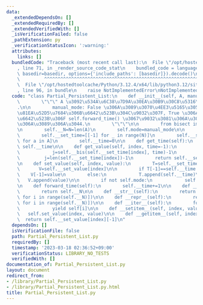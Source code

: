 ```yaml
---
data:
  _extendedDependsOn: []
  _extendedRequiredBy: []
  _extendedVerifiedWith: []
  _isVerificationFailed: false
  _pathExtension: py
  _verificationStatusIcon: ':warning:'
  attributes:
    links: []
  bundledCode: "Traceback (most recent call last):\n  File \"/opt/hostedtoolcache/Python/3.12.4/x64/lib/python3.12/site-packages/onlinejudge_verify/documentation/build.py\"\
    , line 71, in _render_source_code_stat\n    bundled_code = language.bundle(stat.path,\
    \ basedir=basedir, options={'include_paths': [basedir]}).decode()\n          \
    \         ^^^^^^^^^^^^^^^^^^^^^^^^^^^^^^^^^^^^^^^^^^^^^^^^^^^^^^^^^^^^^^^^^^^^^^^^^^^^^^^^^\n\
    \  File \"/opt/hostedtoolcache/Python/3.12.4/x64/lib/python3.12/site-packages/onlinejudge_verify/languages/python.py\"\
    , line 96, in bundle\n    raise NotImplementedError\nNotImplementedError\n"
  code: "class Partial_Persistent_List:\n    def __init__(self, A, manual_mode=False):\n\
    \        \"\"\" A \u3092\u534A\u6C38\u7D9A\u30EA\u30B9\u30C8\u5316\u3059\u308B\
    .\n\n        manual_mode: False \u306A\u3089\u3070\u4EE3\u5165\u3059\u308B\u3068\
    \u81EA\u52D5\u7684\u306B\u6642\u523B\u304C\u9032\u307F, True \u306A\u3089\u3070\
    \u6642\u523B\u306F self.forward_time() \u3067\u9032\u3081\u306A\u3051\u308C\u3070\
    \u306A\u3089\u306A\u3044.\n        \"\"\"\n\n        from bisect import bisect_left\n\
    \n        self.__N=N=len(A)\n        self.mode=manual_mode\n\n        self.__bis=bisect_left\n\
    \        self.__set_time=[[-1] for _ in range(N)]\n        self.__set_value=[[a]\
    \ for a in A]\n        self.__time=0\n\n    def get_time(self):\n        return\
    \ self.__time\n\n    def get_value(self, index, time=-1):\n        if time>=0:\n\
    \            j=self.__bis(self.__set_time[index], time)-1\n        else:\n   \
    \         j=len(self.__set_time[index])-1\n        return self.__set_value[index][j]\n\
    \n    def set_value(self, index, value):\n        T=self.__set_time[index]\n \
    \       V=self.__set_value[index]\n\n        if T[-1]==self.__time:\n        \
    \    V[-1]=value\n        else:\n            T.append(self.__time)\n         \
    \   V.append(value)\n\n        if not self.mode:\n            self.__time+=1\n\
    \n    def forward_time(self):\n        self.__time+=1\n\n    def __len__(self):\n\
    \        return self.__N\n\n    def __str__(self):\n        return str([self[i]\
    \ for i in range(self.__N)])\n\n    def __repr__(self):\n        return repr([self[i]\
    \ for i in range(self.__N)])\n\n    def __iter__(self):\n        for i in range(self.__N):\n\
    \            yield self[i]\n\n    def __setitem__(self, index, value):\n     \
    \   self.set_value(index, value)\n\n    def __getitem__(self, index):\n      \
    \  return self.__set_value[index][-1]\n"
  dependsOn: []
  isVerificationFile: false
  path: Partial_Persistent_List.py
  requiredBy: []
  timestamp: '2023-03-18 02:36:52+09:00'
  verificationStatus: LIBRARY_NO_TESTS
  verifiedWith: []
documentation_of: Partial_Persistent_List.py
layout: document
redirect_from:
- /library/Partial_Persistent_List.py
- /library/Partial_Persistent_List.py.html
title: Partial_Persistent_List.py
---
```

